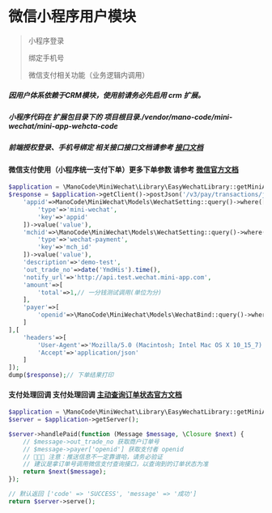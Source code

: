 # 微信小程序用户模块

> 小程序登录
> 
> 绑定手机号
> 
> 微信支付相关功能（业务逻辑内调用）
>
> 

##### 因用户体系依赖于CRM模块，使用前请务必先启用 crm 扩展。


##### 小程序代码在 扩展包目录下的 项目根目录./vendor/mano-code/mini-wechat/mini-app-wehcta-code


##### 前端授权登录、手机号绑定 相关接口接口文档请参考 [接口文档](https://apifox.com/apidoc/shared-45a3bab4-b170-4365-8cf3-b2d71c9c2068)

#### 微信支付使用（小程序统一支付下单）更多下单参数 请参考 [微信官方文档](https://pay.weixin.qq.com/docs/merchant/apis/mini-program-payment/mini-prepay.html)


```php
$application = \ManoCode\MiniWechat\Library\EasyWechatLibrary::getMiniAppPaymentApplication();
$response = $application->getClient()->postJson('/v3/pay/transactions/jsapi',[
    'appid'=>ManoCode\MiniWechat\Models\WechatSetting::query()->where([
        'type'=>'mini-wechat',
        'key'=>'appid'
    ])->value('value'),
    'mchid'=>\ManoCode\MiniWechat\Models\WechatSetting::query()->where([
        'type'=>'wechat-payment',
        'key'=>'mch_id'
    ])->value('value'),
    'description'=>'demo-test',
    'out_trade_no'=>date('YmdHis').time(),
    'notify_url'=>'http://api.test.wechat.mini-app.com',
    'amount'=>[
        'total'=>1,// 一分钱测试调用(单位为分)
    ],
    'payer'=>[
        'openid'=>\ManoCode\MiniWechat\Models\WechatBind::query()->where(['user_id'=>$this->getMember($request)->getAttribute('id'),'platform'=>'mini-wechat'])->value('openid')
    ]
],[
    'headers'=>[
        'User-Agent'=>'Mozilla/5.0 (Macintosh; Intel Mac OS X 10_15_7) AppleWebKit/537.36 (KHTML, like Gecko) Chrome/123.0.0.0 Safari/537.36',
        'Accept'=>'application/json'
    ]
]);
dump($response);// 下单结果打印
```

#### 支付处理回调 支付处理回调 [主动查询订单状态官方文档](https://pay.weixin.qq.com/docs/merchant/apis/mini-program-payment/query-by-out-trade-no.html)


```php
$application = \ManoCode\MiniWechat\Library\EasyWechatLibrary::getMiniAppPaymentApplication(); 
$server = $application->getServer();

$server->handlePaid(function (Message $message, \Closure $next) {
    // $message->out_trade_no 获取商户订单号
    // $message->payer['openid'] 获取支付者 openid
    // 🚨🚨🚨 注意：推送信息不一定靠谱哈，请务必验证
    // 建议是拿订单号调用微信支付查询接口，以查询到的订单状态为准
    return $next($message);
});

// 默认返回 ['code' => 'SUCCESS', 'message' => '成功']
return $server->serve();

```
